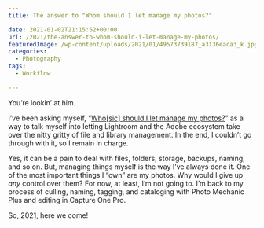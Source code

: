 ```yaml
---
title: The answer to "Whom should I let manage my photos?"

date: 2021-01-02T21:15:52+00:00
url: /2021/the-answer-to-whom-should-i-let-manage-my-photos/
featuredImage: /wp-content/uploads/2021/01/49573739187_a3136eaca3_k.jpg
categories:
  - Photography
tags:
  - Workflow

---
```

<!--kg-card-begin: html-->You&#8217;re lookin&#8217; at him.

I&#8217;ve been asking myself, &#8220;[Who[sic] should I let manage my photos?][1]&#8221; as a way to talk myself into letting Lightroom and the Adobe ecosystem take over the nitty gritty of file and library management. In the end, I couldn&#8217;t go through with it, so I remain in charge.

Yes, it can be a pain to deal with files, folders, storage, backups, naming, and so on. But, managing things myself is the way I&#8217;ve always done it. One of the most important things I &#8220;own&#8221; are my photos. Why would I give up _any_ control over them? For now, at least, I&#8217;m not going to. I&#8217;m back to my process of culling, naming, tagging, and cataloging with Photo Mechanic Plus and editing in Capture One Pro.

So, 2021, here we come!


[1]: http://baty.net/2020/who-should-i-let-manage-my-photos/